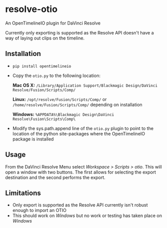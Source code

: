# resolve-otio
An OpenTimelineIO plugin for DaVinci Resolve

Currently only exporting is supported as the Resolve API doesn't have a way of laying out clips on the timeline.

## Installation

- `pip install opentimelineio`

- Copy the `otio.py` to the following location:

    **Mac OS X:** `/Library/Application Support/Blackmagic Design/DaVinci Resolve/Fusion/Scripts/Comp/`

    **Linux:** `/opt/resolve/Fusion/Scripts/Comp/` or `/home/resolve/Fusion/Scripts/Comp/` depending on installation

    **Windows:**    `%APPDATA%\Blackmagic Design\DaVinci Resolve\Fusion\Scripts\Comp\`

- Modify the sys.path.append line of the `otio.py` plugin to point to the location of the python site-packages where the OpenTimelineIO package is installed

## Usage
From the DaVinci Resolve Menu select *Workspace > Scripts > otio*. This will open a window with two buttons. The first allows for selecting the export destination and the second performs the export.

## Limitations
- Only export is supported as the Resolve API currently isn't robust enough to import an OTIO
- This should work on *Windows* but no work or testing has taken place on *Windows*
